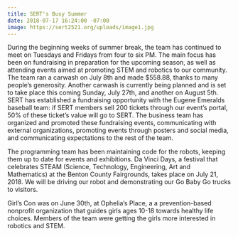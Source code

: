 ```yaml
---
title: SERT's Busy Summer
date: 2018-07-17 16:24:00 -07:00
image: https://sert2521.org/uploads/image1.jpg
---
```


During the beginning weeks of summer break, the team has continued to meet on Tuesdays and Fridays from four to six PM. The main focus has been on fundraising in preparation for the upcoming season, as well as attending events aimed at promoting STEM and robotics to our community. The team ran a carwash on July 8th and made $558.88, thanks to many people’s generosity. Another carwash is currently being planned and is set to take place this coming Sunday, July 27th, and another on August 5th. SERT has established a fundraising opportunity with the Eugene Emeralds baseball team: if SERT members sell 200 tickets through our event’s portal, 50% of these ticket’s value will go to SERT. The business team has organized and promoted these fundraising events, communicating with external organizations, promoting events through posters and social media, and communicating expectations to the rest of the team.

The programming team has been maintaining code for the robots, keeping them up to date for events and exhibitions. Da Vinci Days, a festival that celebrates STEAM (Science, Technology, Engineering, Art and Mathematics) at the Benton County Fairgrounds, takes place on July 21, 2018. We will be driving our robot and demonstrating our Go Baby Go trucks to visitors.

Girl’s Con was on June 30th, at Ophelia’s Place, a a prevention-based nonprofit organization that guides girls ages 10-18 towards healthy life choices. Members of the team were getting the girls more interested in robotics and STEM.